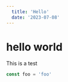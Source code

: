 ```yaml
---
  title: 'Hello'
  date: '2023-07-08'
---
```


# hello world

This is a test 

```javascript
const foo = 'foo'
```

